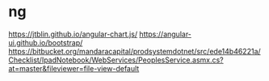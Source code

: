 # ng

https://jtblin.github.io/angular-chart.js/
https://angular-ui.github.io/bootstrap/
https://bitbucket.org/mandaracapital/prodsystemdotnet/src/ede14b46221a/Checklist/IpadNotebook/WebServices/PeoplesService.asmx.cs?at=master&fileviewer=file-view-default
